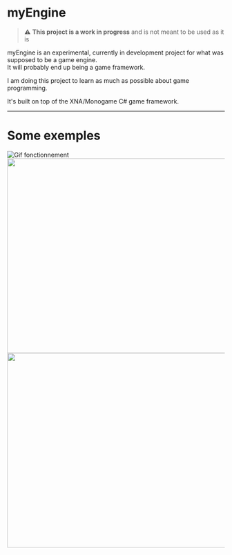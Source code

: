 # myEngine

> :warning: **This project is a work in progress** and is not meant to be used as it is

myEngine is an experimental, currently in development project for what was supposed to be a game engine.   
It will probably end up being a game framework.

I am doing this project to learn as much as possible about game programming.

It's built on top of the XNA/Monogame C# game framework.

***

# Some exemples 

![Gif fonctionnement](https://media.giphy.com/media/fTlOLwG2dyfYkinMVT/giphy.gif)
<img src="https://media.giphy.com/media/ghBe7bmaFABZLjGt9V/giphy.gif" width="769" height="451"/>
<img src="https://media.giphy.com/media/ghBe7bmaFABZLjGt9V/source.gif" width="769" height="451"/>
